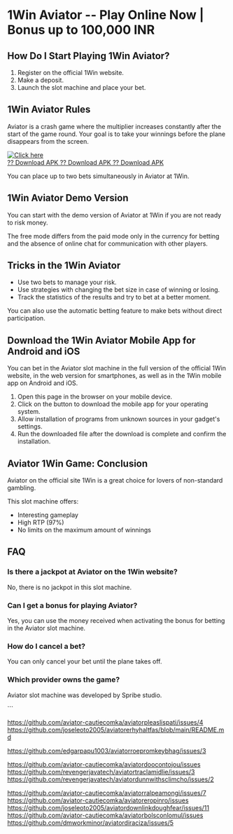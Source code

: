 # 1Win Aviator -- Play Online Now \| Bonus up to 100,000 INR

## How Do I Start Playing 1Win Aviator?

1.  Register on the official 1Win website.
2.  Make a deposit.
3.  Launch the slot machine and place your bet.

## 1Win Aviator Rules

Aviator is a crash game where the multiplier increases constantly after
the start of the game round. Your goal is to take your winnings before
the plane disappears from the screen.

[![Click
here](https://readscoops.com/wp-content/uploads/2023/03/Readscoop-aviator-1-1.jpg)](https://traff.sbs/deff)\
[?? Download APK ?? Download APK ?? Download
APK](https://traff.sbs/deff)

You can place up to two bets simultaneously in Aviator at 1Win.

## 1Win Aviator Demo Version

You can start with the demo version of Aviator at 1Win if you are not
ready to risk money.

The free mode differs from the paid mode only in the currency for
betting and the absence of online chat for communication with other
players.

## Tricks in the 1Win Aviator

-   Use two bets to manage your risk.
-   Use strategies with changing the bet size in case of winning or
    losing.
-   Track the statistics of the results and try to bet at a better
    moment.

You can also use the automatic betting feature to make bets without
direct participation.

## Download the 1Win Aviator Mobile App for Android and iOS

You can bet in the Aviator slot machine in the full version of the
official 1Win website, in the web version for smartphones, as well as in
the 1Win mobile app on Android and iOS.

1.  Open this page in the browser on your mobile device.
2.  Click on the button to download the mobile app for your operating
    system.
3.  Allow installation of programs from unknown sources in your
    gadget\'s settings.
4.  Run the downloaded file after the download is complete and confirm
    the installation.

## Aviator 1Win Game: Conclusion

Aviator on the official site 1Win is a great choice for lovers of
non-standard gambling.

This slot machine offers:

-   Interesting gameplay
-   High RTP (97%)
-   No limits on the maximum amount of winnings

## FAQ

### Is there a jackpot at Aviator on the 1Win website?

No, there is no jackpot in this slot machine.

### Can I get a bonus for playing Aviator?

Yes, you can use the money received when activating the bonus for
betting in the Aviator slot machine.

### How do I cancel a bet?

You can only cancel your bet until the plane takes off.

### Which provider owns the game?

Aviator slot machine was developed by Spribe studio.

\`\`\`

https://github.com/aviator-cautiecomka/aviatorpleaslispati/issues/4
https://github.com/joseleoto2005/aviatorerhyhaltfas/blob/main/README.md

https://github.com/edgarpapu1003/aviatorroepromkeybhag/issues/3


https://github.com/aviator-cautiecomka/aviatordoocontojou/issues
https://github.com/revengerjavatech/aviatortraclamidlie/issues/3
https://github.com/revengerjavatech/aviatordunnwithsclimcho/issues/2

https://github.com/aviator-cautiecomka/aviatorralpeamongi/issues/7
https://github.com/aviator-cautiecomka/aviatoreropinro/issues
https://github.com/joseleoto2005/aviatordownlinkdoughfear/issues/11
https://github.com/aviator-cautiecomka/aviatorbolsconlomul/issues
https://github.com/dmworkminor/aviatordiraciza/issues/5
